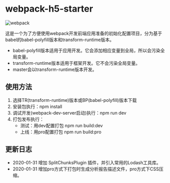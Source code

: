 # webpack-h5-starter

![webpack](https://img.shields.io/npm/v/webpack.svg?label=webpack&style=flat-square&maxAge=3600)

这是一个为了方便使用webpack开发前端应用准备的初始化配置项目，分为基于babel的babel-polyfill版本和transform-runtime版本。

- babel-polyfill版本适用于应用开发。它会添加相应变量到全局，所以会污染全局变量。
- transform-runtime版本适用于框架开发。它不会污染全局变量。
- master会以transform-runtime版本开发。

## 使用方法

1. 选择TR(transform-runtime)版本或BP(babel-polyfill)版本下载
2. 安装包执行：npm install
3. 调试开发(webpack-dev-server启动)执行：npm run dev
4. 打包发布执行：
   - 测试：用dev配置打包 npm run build:dev
   - 上线：用pro配置打包 npm run build:pro

## 更新日志

- 2020-01-31 增加 SplitChunksPlugin 插件，并引入常用的Lodash工具库。
- 2020-01-31 增加pro方式下打包时生成分析报告描述文件，pro方式下CSS压缩。
